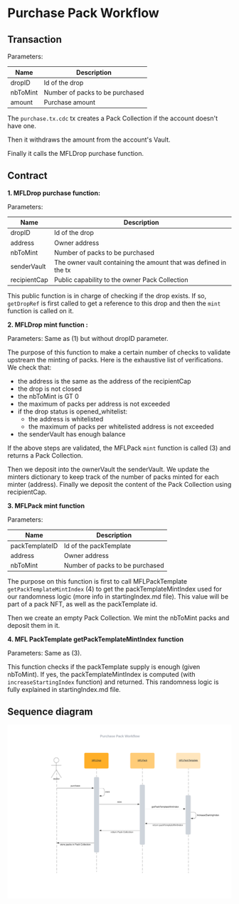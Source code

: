 # Purchase Pack Workflow

## Transaction

Parameters:

Name     | Description
------   | ------
dropID   | Id of the drop
nbToMint | Number of packs to be purchased
amount   | Purchase amount 

The `purchase.tx.cdc` tx creates a Pack Collection if the account doesn't have one.

Then it withdraws the amount from the account's Vault.

Finally it calls the MFLDrop purchase function.

## Contract

**1. MFLDrop purchase function:**

Parameters:

Name          | Description
------        | ------
dropID        | Id of the drop
address       | Owner address
nbToMint      | Number of packs to be purchased
senderVault   | The owner vault containing the amount that was defined in the tx
recipientCap  | Public capability to the owner Pack Collection

This public function is in charge of checking if the drop exists. If so, `getDropRef` is first called to get a reference to this drop and then the `mint` function is called on it.

**2. MFLDrop mint function :**

Parameters: Same as (1) but without dropID parameter.

The purpose of this function to make a certain number of checks to validate upstream the minting of packs.
Here is the exhaustive list of verifications. We check that:
- the address is the same as the address of the recipientCap
- the drop is not closed
- the nbToMint is GT 0
- the maximum of packs per address is not exceeded
- if the drop status is opened_whitelist:
  - the address is whitelisted
  - the maximum of packs per whitelisted address is not exceeded
- the senderVault has enough balance

If the above steps are validated, the MFLPack `mint` function is called (3) and returns a Pack Collection.

Then we deposit into the ownerVault the senderVault. We update the minters dictionary to keep track of the number of packs minted for each minter (address).
Finally we deposit the content of the Pack Collection using recipientCap.

**3. MFLPack mint function**

Parameters:

Name            | Description
------          | ------
packTemplateID  | Id of the packTemplate
address         | Owner address
nbToMint        | Number of packs to be purchased

The purpose on this function is first to call MFLPackTemplate `getPackTemplateMintIndex` (4) to get the packTemplateMintIndex used for our randomness logic (more info in startingIndex.md file).
This value will be part of a pack NFT, as well as the packTemplate id.

Then we create an empty Pack Collection. We mint the nbToMint packs and deposit them in it.


**4. MFL PackTemplate getPackTemplateMintIndex function**

Parameters: Same as (3).

This function checks if the packTemplate supply is enough (given nbToMint). If yes, the packTemplateMintIndex is computed (with `increaseStartingIndex` function) and returned.
This randomness logic is fully explained in startingIndex.md file.

## Sequence diagram

![Alt](./purchasePackDiagram.png)
